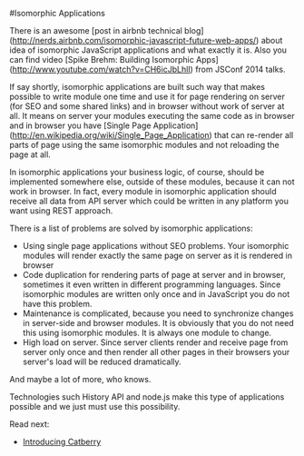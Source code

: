 #Isomorphic Applications

There is an awesome [post in airbnb technical blog]
(http://nerds.airbnb.com/isomorphic-javascript-future-web-apps/) 
about idea of isomorphic JavaScript applications and what exactly it is.
Also you can find video [Spike Brehm: Building Isomorphic Apps]
(http://www.youtube.com/watch?v=CH6icJbLhlI)
from JSConf 2014 talks.

If say shortly, isomorphic applications are built such way that makes possible 
to write module one time and use it for page rendering on server 
(for SEO and some shared links) and in browser without work of server at all.
It means on server your modules executing the same code as in browser and in 
browser you have [Single Page Application]
(http://en.wikipedia.org/wiki/Single_Page_Application) 
that can re-render all parts of page using the same isomorphic modules 
and not reloading the page at all.

In isomorphic applications your business logic, of course, should be implemented 
somewhere else, outside of these modules, because it can not work in browser. 
In fact, every module in isomorphic application should receive all data from 
API server which could be written in any platform you want using REST approach.

There is a list of problems are solved by isomorphic applications:
 * Using single page applications without SEO problems. Your isomorphic
 modules will render exactly the same page on server as it is rendered 
 in browser
 * Code duplication for rendering parts of page at server and in browser, 
 sometimes it even written in different programming languages. 
 Since isomorphic modules are written only once and in JavaScript 
 you do not have this problem.
 * Maintenance is complicated, because you need to synchronize changes 
 in server-side and browser modules. It is obviously that you do not need this
 using isomorphic modules. It is always one module to change.
 * High load on server. Since server clients render and receive page from 
 server only once and then render all other pages in their browsers 
 your server's load will be reduced dramatically.
 
And maybe a lot of more, who knows.

Technologies such History API and node.js make this type 
of applications possible and we just must use this possibility.  

Read next:

* [Introducing Catberry](introducing-catberry.md)